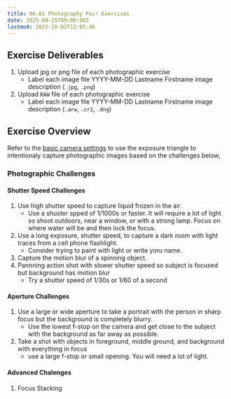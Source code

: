 ```yaml
---
title: 06.01 Photography Pair Exercises
date: 2025-09-25T09:00:00Z
lastmod: 2025-10-02T12:05:46
---
```


## Exercise Deliverables

1. Upload jpg or png file of each photographic exercise
   - Label each image file YYYY-MM-DD Lastname Firstname image description (`.jpg`, `.png`)
2. Upload `RAW` file of each photographic exercise
   - Label each image file YYYY-MM-DD Lastname Firstname image description (`.arw`, `.cr2`, `.dng`)

## Exercise Overview

Refer to the [basic camera settings](../01-introduction/01-01-basic-camera-settings.md) to use the exposure triangle to intentionaly capture photographic images based on the challenges below,

### Photographic Challenges

#### Shutter Speed Challenges

1. Use high shutter speed to capture liquid frozen in the air.
   - Use a shuster spped of 1/1000s or faster. It will require a lot of light so shoot outdoors, near a window, or with a strong lamp. Focus on where water will be and then lock the focus.
2. Use a long exposure, shutter speed, to capture a dark room with light traces from a cell phone flashlight.
   - Consider trying to paint with light or write yoru name.
3. Capture the motion blur of a spinning object.
4. Pannning action shot with slower shutter speed so subject is focused but background has motion blur
   - Try a shutter speed of 1/30s or 1/60 of a second

#### Aperture Challenges

1. Use a large or wide aperture to take a portrait with the person in sharp focus but the background is completely blurry.
   - Use the lowest f-stop on the camera and get close to the subject with the background as far away as possible.
2. Take a shot with objects in foreground, middle ground, and background with everything in focus
   - use a large f-stop or small opening. You will need a lot of light.

#### Advanced Chalenges

1. Focus Stacking
